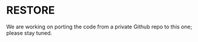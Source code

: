 # RESTORE
We are working on porting the code from a private Github repo to this one;  please stay tuned.
